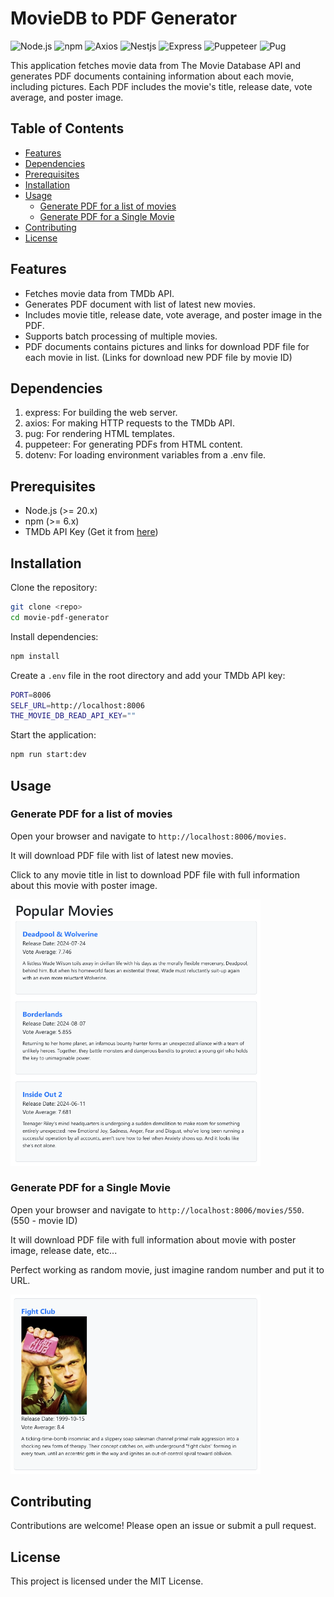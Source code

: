 # MovieDB to PDF Generator

![Node.js](https://img.shields.io/badge/Node.js-339933?style=for-the-badge&logo=nodedotjs&logoColor=white)
![npm](https://img.shields.io/badge/npm-CB3837?style=for-the-badge&logo=npm&logoColor=white)
![Axios](https://img.shields.io/badge/Axios-000000?style=for-the-badge&logo=axios&logoColor=white)
![Nestjs](https://img.shields.io/badge/NestJS-E0234E?style=for-the-badge&logo=nestjs&logoColor=white)
![Express](https://img.shields.io/badge/Express-000000?style=for-the-badge&logo=express&logoColor=white)
![Puppeteer](https://img.shields.io/badge/Puppeteer-40B5A4?style=for-the-badge&logo=puppeteer&logoColor=white)
![Pug](https://img.shields.io/badge/Pug-A86454?style=for-the-badge&logo=pug&logoColor=white)

This application fetches movie data from The Movie Database API and generates PDF documents containing information about each movie, including pictures. Each PDF includes the movie's title, release date, vote average, and poster image.

## Table of Contents

- [Features](#features)
- [Dependencies](#dependencies)
- [Prerequisites](#prerequisites)
- [Installation](#installation)
- [Usage](#usage)
  - [Generate PDF for a list of movies](#generate-pdf-for-a-list-of-movies)
  - [Generate PDF for a Single Movie](#generate-pdf-for-a-single-movie)
- [Contributing](#contributing)
- [License](#license)

## Features

- Fetches movie data from TMDb API.
- Generates PDF document with list of latest new movies.
- Includes movie title, release date, vote average, and poster image in the PDF.
- Supports batch processing of multiple movies.
- PDF documents contains pictures and links for download PDF file for each movie in list. (Links for download new PDF file by movie ID)

## Dependencies

  1. express: For building the web server.
  2. axios: For making HTTP requests to the TMDb API.
  3. pug: For rendering HTML templates.
  4. puppeteer: For generating PDFs from HTML content.
  5. dotenv: For loading environment variables from a .env file.

## Prerequisites

- Node.js (>= 20.x)
- npm (>= 6.x)
- TMDb API Key (Get it from [here](https://www.themoviedb.org/documentation/api))

## Installation

Clone the repository:

```bash
git clone <repo>
cd movie-pdf-generator
```

Install dependencies:

```bash
npm install
```

Create a `.env` file in the root directory and add your TMDb API key:

```bash
PORT=8006
SELF_URL=http://localhost:8006
THE_MOVIE_DB_READ_API_KEY=""
```

Start the application:

```bash
npm run start:dev
```

## Usage

### Generate PDF for a list of movies

Open your browser and navigate to `http://localhost:8006/movies`.

It will download PDF file with list of latest new movies.

Click to any movie title in list to download PDF file with full information about this movie with poster image.

<img src="./public/movies-pdf.png" alt="Movies" width="400"/>

### Generate PDF for a Single Movie

Open your browser and navigate to `http://localhost:8006/movies/550`. (550 - movie ID)

It will download PDF file with full information about movie with poster image, release date, etc...

Perfect working as random movie, just imagine random number and put it to URL.

<img src="./public/movie-pdf.png" alt="Movie" width="400"/>

## Contributing

Contributions are welcome! Please open an issue or submit a pull request.

## License

This project is licensed under the MIT License.
